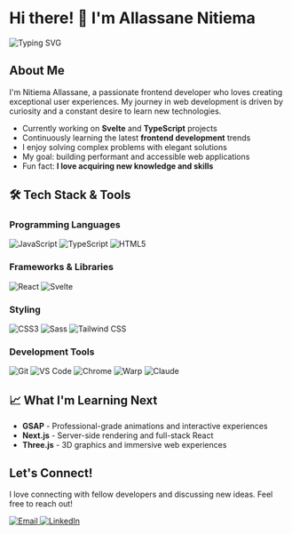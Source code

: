 # Hi there! 👋 I'm Allassane Nitiema

<div align="left">
  <img src="https://readme-typing-svg.herokuapp.com?font=Fira+Code&pause=1000&color=2E9EF7&center=true&vCenter=true&width=435&lines=Frontend+Web+Developer;Passionate+about+Clean+Code;Always+Learning+New+Things;Building+Amazing+User+Experiences" alt="Typing SVG" />
</div>

##  About Me

I'm Nitiema Allassane, a passionate frontend developer who loves creating exceptional user experiences. 
My journey in web development is driven by curiosity and a constant desire to learn new technologies.

- Currently working on **Svelte** and **TypeScript** projects
-  Continuously learning the latest **frontend development** trends
-  I enjoy solving complex problems with elegant solutions
- My goal: building performant and accessible web applications
-  Fun fact: **I love acquiring new knowledge and skills**

## 🛠️ Tech Stack & Tools

### Programming Languages
<p align="left">
  <img src="https://img.shields.io/badge/JavaScript-F7DF1E?style=for-the-badge&logo=javascript&logoColor=black" alt="JavaScript"/>
  <img src="https://img.shields.io/badge/TypeScript-007ACC?style=for-the-badge&logo=typescript&logoColor=white" alt="TypeScript"/>
  <img src="https://img.shields.io/badge/HTML5-E34F26?style=for-the-badge&logo=html5&logoColor=white" alt="HTML5"/>
</p>

### Frameworks & Libraries
<p align="left">
  <img src="https://img.shields.io/badge/React-20232A?style=for-the-badge&logo=react&logoColor=61DAFB" alt="React"/>
  <img src="https://img.shields.io/badge/Svelte-4A4A55?style=for-the-badge&logo=svelte&logoColor=FF3E00" alt="Svelte"/>
</p>

### Styling
<p align="left">
  <img src="https://img.shields.io/badge/CSS3-1572B6?style=for-the-badge&logo=css3&logoColor=white" alt="CSS3"/>
  <img src="https://img.shields.io/badge/Sass-CC6699?style=for-the-badge&logo=sass&logoColor=white" alt="Sass"/>
  <img src="https://img.shields.io/badge/Tailwind_CSS-38B2AC?style=for-the-badge&logo=tailwind-css&logoColor=white" alt="Tailwind CSS"/>
</p>

### Development Tools
<p align="left">
  <img src="https://img.shields.io/badge/GIT-E44C30?style=for-the-badge&logo=git&logoColor=white" alt="Git"/>
  <img src="https://img.shields.io/badge/VS_Code-007ACC?style=for-the-badge&logo=visual-studio-code&logoColor=white" alt="VS Code"/>
  <img src="https://img.shields.io/badge/Chrome-4285F4?style=for-the-badge&logo=googlechrome&logoColor=white" alt="Chrome"/>
  <img src="https://img.shields.io/badge/Warp-01A4FF?style=for-the-badge&logo=warp&logoColor=white" alt="Warp"/>
  <img src="https://img.shields.io/badge/Claude-FF6B35?style=for-the-badge&logo=anthropic&logoColor=white" alt="Claude"/>
</p>


## 📈 What I'm Learning Next

-  **GSAP** - Professional-grade animations and interactive experiences
-  **Next.js** - Server-side rendering and full-stack React
-  **Three.js** - 3D graphics and immersive web experiences

##  Let's Connect!

I love connecting with fellow developers and discussing new ideas. Feel free to reach out!

<p align="left">
  <a href="mailto:allassanenitiema@gmail.com">
    <img src="https://img.shields.io/badge/Email-D14836?style=for-the-badge&logo=gmail&logoColor=white" alt="Email"/>
  </a>
  <a href="https://linkedin.com/in/allassane-nitiema-400a5835a">
    <img src="https://img.shields.io/badge/LinkedIn-0077B5?style=for-the-badge&logo=linkedin&logoColor=white" alt="LinkedIn"/>
  </a>
</p>
